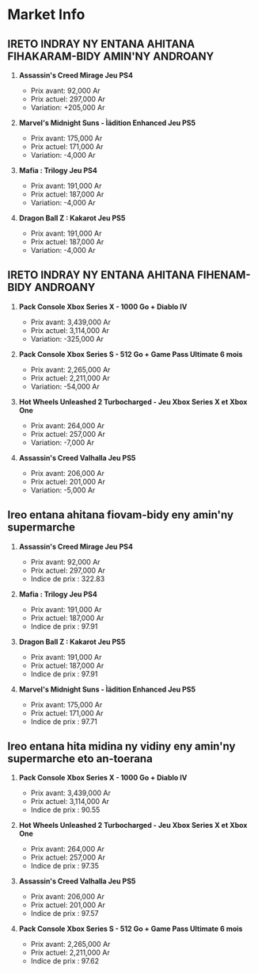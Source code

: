 # Market Info

## IRETO INDRAY NY ENTANA AHITANA FIHAKARAM-BIDY AMIN'NY ANDROANY

1. **Assassin's Creed Mirage Jeu PS4**
   - Prix avant: 92,000 Ar
   - Prix actuel: 297,000 Ar
   - Variation: +205,000 Ar

2. **Marvel's Midnight Suns - Ìädition Enhanced Jeu PS5**
   - Prix avant: 175,000 Ar
   - Prix actuel: 171,000 Ar
   - Variation: -4,000 Ar

3. **Mafia : Trilogy Jeu PS4**
   - Prix avant: 191,000 Ar
   - Prix actuel: 187,000 Ar
   - Variation: -4,000 Ar

4. **Dragon Ball Z : Kakarot Jeu PS5**
   - Prix avant: 191,000 Ar
   - Prix actuel: 187,000 Ar
   - Variation: -4,000 Ar

## IRETO INDRAY NY ENTANA AHITANA FIHENAM-BIDY ANDROANY

1. **Pack Console Xbox Series X - 1000 Go +  Diablo IV**
   - Prix avant: 3,439,000 Ar
   - Prix actuel: 3,114,000 Ar
   - Variation: -325,000 Ar

2. **Pack Console Xbox Series S - 512 Go + Game Pass Ultimate 6 mois**
   - Prix avant: 2,265,000 Ar
   - Prix actuel: 2,211,000 Ar
   - Variation: -54,000 Ar

3. **Hot Wheels Unleashed 2 Turbocharged - Jeu Xbox Series X et Xbox One**
   - Prix avant: 264,000 Ar
   - Prix actuel: 257,000 Ar
   - Variation: -7,000 Ar

4. **Assassin's Creed Valhalla Jeu PS5**
   - Prix avant: 206,000 Ar
   - Prix actuel: 201,000 Ar
   - Variation: -5,000 Ar

## Ireo entana ahitana fiovam-bidy eny amin'ny supermarche

1. **Assassin's Creed Mirage Jeu PS4**
   - Prix avant: 92,000 Ar
   - Prix actuel: 297,000 Ar
   - Indice de prix : 322.83

2. **Mafia : Trilogy Jeu PS4**
   - Prix avant: 191,000 Ar
   - Prix actuel: 187,000 Ar
   - Indice de prix : 97.91

3. **Dragon Ball Z : Kakarot Jeu PS5**
   - Prix avant: 191,000 Ar
   - Prix actuel: 187,000 Ar
   - Indice de prix : 97.91

4. **Marvel's Midnight Suns - Ìädition Enhanced Jeu PS5**
   - Prix avant: 175,000 Ar
   - Prix actuel: 171,000 Ar
   - Indice de prix : 97.71

## Ireo entana hita midina ny vidiny eny amin'ny supermarche eto an-toerana

1. **Pack Console Xbox Series X - 1000 Go +  Diablo IV**
   - Prix avant: 3,439,000 Ar
   - Prix actuel: 3,114,000 Ar
   - Indice de prix : 90.55

2. **Hot Wheels Unleashed 2 Turbocharged - Jeu Xbox Series X et Xbox One**
   - Prix avant: 264,000 Ar
   - Prix actuel: 257,000 Ar
   - Indice de prix : 97.35

3. **Assassin's Creed Valhalla Jeu PS5**
   - Prix avant: 206,000 Ar
   - Prix actuel: 201,000 Ar
   - Indice de prix : 97.57

4. **Pack Console Xbox Series S - 512 Go + Game Pass Ultimate 6 mois**
   - Prix avant: 2,265,000 Ar
   - Prix actuel: 2,211,000 Ar
   - Indice de prix : 97.62

